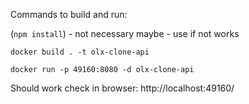 Commands to build and run:

(`npm install`) - not necessary maybe - use if not works

`docker build . -t olx-clone-api`

`docker run -p 49160:8080 -d olx-clone-api`

Should work check in browser: http://localhost:49160/